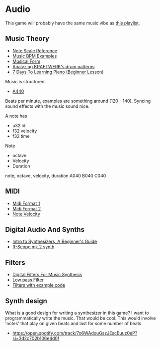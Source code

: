 <!-- Copyright (c) 2023 - Tom Smeets <tom@tsmeets.nl> -->
<!-- audio.md - Learning about Music, Synthesizers, and Digital Audio -->
# Audio

This game will probably have the same music vibe as [this playlist](https://open.spotify.com/playlist/7bSrm9AXuFLnqxjLaTvzrD).

## Music Theory
- [Note Scale Reference](https://pages.mtu.edu/~suits/NoteFreqCalcs.html)
- [Music BPM Examples](https://crypt-of-the-necrodancer.fandom.com/wiki/Music)
- [Musical Form](https://en.wikipedia.org/wiki/Musical_form)
- [Analyzing KRAFTWERK's drum patterns](https://www.youtube.com/watch?v=2qhcp6iVWbw)
- [7 Days To Learning Piano (Beginner Lesson)](https://www.youtube.com/watch?v=bzNKQ2FkEJI)

Music is structured.

- [A440](https://en.wikipedia.org/wiki/A440_(pitch_standard))

Beats per minute, examples are something around (120 - 140).
Syncing sound effects with the music sound nice.

A note has
- u32 id
- f32 velocity
- f32 time

Note
- octave
- Velocity
- Duration

note, octave, velocity, duration
A040
B040
C040

## MIDI
- [Midi Format 1](http://www.music.mcgill.ca/~ich/classes/mumt306/StandardMIDIfileformat.html#BMA1_)
- [Midi Format 2](https://electronicmusic.fandom.com/wiki/MIDI)
- [Note Velocity](https://electronicmusic.fandom.com/wiki/Velocity)

## Digital Audio And Synths
- [Intro to Synthesizers, A Beginner's Guide](https://www.youtube.com/watch?v=UmcOvAv-egI)
- [R-Scope mk.2 synth](https://www.youtube.com/watch?v=2XhaSXmPdKI)

## Filters
- [Digital Filters For Music Synthesis](https://karmafx.net/docs/karmafx_digitalfilters.pdf)
- [Low pass Filter](https://en.wikipedia.org/wiki/Low-pass_filter)
- [Filters with example code](https://www.musicdsp.org/en/latest/Filters/29-resonant-filter.html)

## Synth design
What is a good design for writing a synthesizer in this game?
I want to programmatically write the music. That would be cool.
This would involve 'notes' that play on given beats and last for some number of beats.

- https://open.spotify.com/track/7o6WAdouGszJEscEuuz0eP?si=3d2c702b106e4d0f
